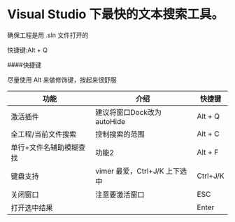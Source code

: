 # Visual Studio 下最快的文本搜索工具。

确保工程是用 .sln 文件打开的

快捷键:Alt + Q

####快捷键

尽量使用 Alt 来做修饰键，按起来很舒服

功能|介绍|快捷键
----| ----| ----
激活插件 | 建议将窗口Dock改为autoHide| Alt + Q
全工程/当前文件搜索| 控制搜索的范围 | Alt + C 
单行+文件名辅助模糊查找|功能2|Alt + F 
键盘支持| vimer 最爱，Ctrl+J/K 上下选中 | Ctrl+J/K
关闭窗口|注意要激活窗口|ESC
打开选中结果| |Enter
